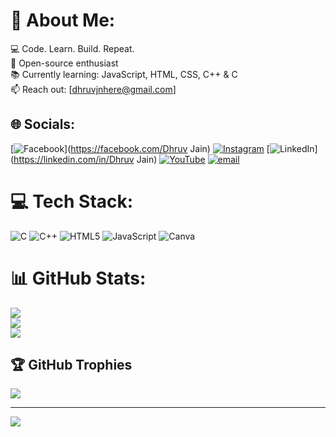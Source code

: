 # 💫 About Me:
💻 Code. Learn. Build. Repeat.  <br>🚀 Open-source enthusiast  <br>📚 Currently learning: JavaScript, HTML, CSS, C++ & C  <br>📫 Reach out: [dhruvjnhere@gmail.com]  <br>


## 🌐 Socials:
[![Facebook](https://img.shields.io/badge/Facebook-%231877F2.svg?logo=Facebook&logoColor=white)](https://facebook.com/Dhruv Jain) [![Instagram](https://img.shields.io/badge/Instagram-%23E4405F.svg?logo=Instagram&logoColor=white)](https://instagram.com/thedhruvjn) [![LinkedIn](https://img.shields.io/badge/LinkedIn-%230077B5.svg?logo=linkedin&logoColor=white)](https://linkedin.com/in/Dhruv Jain) [![YouTube](https://img.shields.io/badge/YouTube-%23FF0000.svg?logo=YouTube&logoColor=white)](https://youtube.com/@Dhruvjnhere) [![email](https://img.shields.io/badge/Email-D14836?logo=gmail&logoColor=white)](mailto:dhruvjnhere@gmail.com) 

# 💻 Tech Stack:
![C](https://img.shields.io/badge/c-%2300599C.svg?style=plastic&logo=c&logoColor=white) ![C++](https://img.shields.io/badge/c++-%2300599C.svg?style=plastic&logo=c%2B%2B&logoColor=white) ![HTML5](https://img.shields.io/badge/html5-%23E34F26.svg?style=plastic&logo=html5&logoColor=white) ![JavaScript](https://img.shields.io/badge/javascript-%23323330.svg?style=plastic&logo=javascript&logoColor=%23F7DF1E) ![Canva](https://img.shields.io/badge/Canva-%2300C4CC.svg?style=plastic&logo=Canva&logoColor=white)
# 📊 GitHub Stats:
![](https://github-readme-stats.vercel.app/api?username=Dhruvjnhere&theme=dark&hide_border=false&include_all_commits=false&count_private=false)<br/>
![](https://github-readme-streak-stats.herokuapp.com/?user=Dhruvjnhere&theme=dark&hide_border=false)<br/>
![](https://github-readme-stats.vercel.app/api/top-langs/?username=Dhruvjnhere&theme=dark&hide_border=false&include_all_commits=false&count_private=false&layout=compact)

## 🏆 GitHub Trophies
![](https://github-profile-trophy.vercel.app/?username=Dhruvjnhere&theme=radical&no-frame=false&no-bg=true&margin-w=4)

---
[![](https://visitcount.itsvg.in/api?id=Dhruvjnhere&icon=0&color=0)](https://visitcount.itsvg.in)

<!-- Proudly created with GPRM ( https://gprm.itsvg.in ) -->

<!--
**Dhruvjnhere/Dhruvjnhere** is a ✨ _special_ ✨ repository because its `README.md` (this file) appears on your GitHub profile.

Here are some ideas to get you started:

- 🔭 I’m currently working on ...
- 🌱 I’m currently learning ...
- 👯 I’m looking to collaborate on ...
- 🤔 I’m looking for help with ...
- 💬 Ask me about ...
- 📫 How to reach me: ...
- 😄 Pronouns: ...
- ⚡ Fun fact: ...
-->

